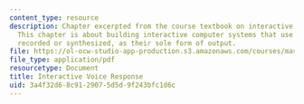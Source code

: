 ```yaml
---
content_type: resource
description: Chapter excerpted from the course textbook on interactive voice response.
  This chapter is about building interactive computer systems that use speech, either
  recorded or synthesized, as their sole form of output.
file: https://ol-ocw-studio-app-production.s3.amazonaws.com/courses/mas-632-conversational-computer-systems-fall-2008/3a4f32d68c9129075d5d9f243bfc1d6c_schmandt_ch6.pdf
file_type: application/pdf
resourcetype: Document
title: Interactive Voice Response
uid: 3a4f32d6-8c91-2907-5d5d-9f243bfc1d6c
---
```

